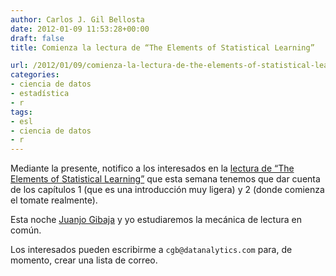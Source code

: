 ```yaml
---
author: Carlos J. Gil Bellosta
date: 2012-01-09 11:53:28+00:00
draft: false
title: Comienza la lectura de “The Elements of Statistical Learning”

url: /2012/01/09/comienza-la-lectura-de-the-elements-of-statistical-learning/
categories:
- ciencia de datos
- estadística
- r
tags:
- esl
- ciencia de datos
- r
---
```


Mediante la presente, notifico a los interesados en la [lectura de “The Elements of Statistical Learning”](http://www.datanalytics.com/2011/12/23/nos-leemos-the-elements-of-statistical-learning-de-tapa-a-tapa/) que esta semana tenemos que dar cuenta de los capítulos 1 (que es una introducción muy ligera) y 2 (donde comienza el tomate realmente).

Esta noche [Juanjo Gibaja](http://www.jjgibaja.net/) y yo estudiaremos la mecánica de lectura en común.

Los interesados pueden escribirme a `cgb@datanalytics.com` para, de momento, crear una lista de correo.
